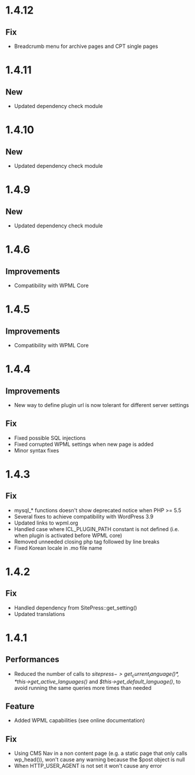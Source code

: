 # 1.4.12

## Fix
* Breadcrumb menu for archive pages and CPT single pages

# 1.4.11

## New
* Updated dependency check module

# 1.4.10

## New
* Updated dependency check module

# 1.4.9

## New
* Updated dependency check module

# 1.4.6

## Improvements
* Compatibility with WPML Core

# 1.4.5

## Improvements
* Compatibility with WPML Core

# 1.4.4

## Improvements
* New way to define plugin url is now tolerant for different server settings

## Fix
* Fixed possible SQL injections
* Fixed corrupted WPML settings when new page is added
* Minor syntax fixes

# 1.4.3

## Fix
* mysql_* functions doesn't show deprecated notice when PHP >= 5.5
* Several fixes to achieve compatibility with WordPress 3.9
* Updated links to wpml.org
* Handled case where ICL_PLUGIN_PATH constant is not defined (i.e. when plugin is activated before WPML core)
* Removed unneeded closing php tag followed by line breaks
* Fixed Korean locale in .mo file name


# 1.4.2

## Fix
* Handled dependency from SitePress::get_setting()
* Updated translations

# 1.4.1

## Performances
* Reduced the number of calls to *$sitepress->get_current_language()*, *$this->get_active_languages()* and *$this->get_default_language()*, to avoid running the same queries more times than needed

## Feature
* Added WPML capabilities (see online documentation)

## Fix
* Using CMS Nav in a non content page (e.g. a static page that only calls wp_head()), won't cause any warning because the $post object is null
* When HTTP_USER_AGENT is not set it won't cause any error